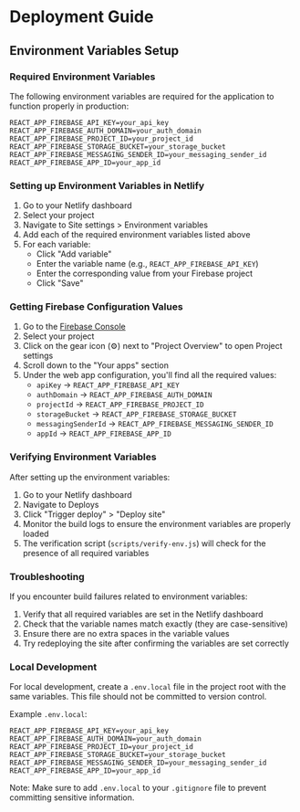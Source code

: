 # Deployment Guide

## Environment Variables Setup

### Required Environment Variables
The following environment variables are required for the application to function properly in production:

```env
REACT_APP_FIREBASE_API_KEY=your_api_key
REACT_APP_FIREBASE_AUTH_DOMAIN=your_auth_domain
REACT_APP_FIREBASE_PROJECT_ID=your_project_id
REACT_APP_FIREBASE_STORAGE_BUCKET=your_storage_bucket
REACT_APP_FIREBASE_MESSAGING_SENDER_ID=your_messaging_sender_id
REACT_APP_FIREBASE_APP_ID=your_app_id
```

### Setting up Environment Variables in Netlify

1. Go to your Netlify dashboard
2. Select your project
3. Navigate to Site settings > Environment variables
4. Add each of the required environment variables listed above
5. For each variable:
   - Click "Add variable"
   - Enter the variable name (e.g., `REACT_APP_FIREBASE_API_KEY`)
   - Enter the corresponding value from your Firebase project
   - Click "Save"

### Getting Firebase Configuration Values

1. Go to the [Firebase Console](https://console.firebase.google.com/)
2. Select your project
3. Click on the gear icon (⚙️) next to "Project Overview" to open Project settings
4. Scroll down to the "Your apps" section
5. Under the web app configuration, you'll find all the required values:
   - `apiKey` → `REACT_APP_FIREBASE_API_KEY`
   - `authDomain` → `REACT_APP_FIREBASE_AUTH_DOMAIN`
   - `projectId` → `REACT_APP_FIREBASE_PROJECT_ID`
   - `storageBucket` → `REACT_APP_FIREBASE_STORAGE_BUCKET`
   - `messagingSenderId` → `REACT_APP_FIREBASE_MESSAGING_SENDER_ID`
   - `appId` → `REACT_APP_FIREBASE_APP_ID`

### Verifying Environment Variables

After setting up the environment variables:

1. Go to your Netlify dashboard
2. Navigate to Deploys
3. Click "Trigger deploy" > "Deploy site"
4. Monitor the build logs to ensure the environment variables are properly loaded
5. The verification script (`scripts/verify-env.js`) will check for the presence of all required variables

### Troubleshooting

If you encounter build failures related to environment variables:

1. Verify that all required variables are set in the Netlify dashboard
2. Check that the variable names match exactly (they are case-sensitive)
3. Ensure there are no extra spaces in the variable values
4. Try redeploying the site after confirming the variables are set correctly

### Local Development

For local development, create a `.env.local` file in the project root with the same variables. This file should not be committed to version control.

Example `.env.local`:
```env
REACT_APP_FIREBASE_API_KEY=your_api_key
REACT_APP_FIREBASE_AUTH_DOMAIN=your_auth_domain
REACT_APP_FIREBASE_PROJECT_ID=your_project_id
REACT_APP_FIREBASE_STORAGE_BUCKET=your_storage_bucket
REACT_APP_FIREBASE_MESSAGING_SENDER_ID=your_messaging_sender_id
REACT_APP_FIREBASE_APP_ID=your_app_id
```

Note: Make sure to add `.env.local` to your `.gitignore` file to prevent committing sensitive information. 